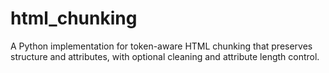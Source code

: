 # html_chunking
A Python implementation for token-aware HTML chunking that preserves structure and attributes, with optional cleaning and attribute length control.

